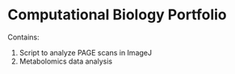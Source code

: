 # Computational Biology Portfolio

Contains:

1. Script to analyze PAGE scans in ImageJ
2. Metabolomics data analysis
